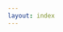 ```yaml
---
layout: index
---
```




<!---
## <i class="material-icons">highlight</i> Meeting Topics

{% for item in site.data.meetings %}

{% if item.title %}
### {{ item.title }} 
{% endif %}

{% if item.banner %}
<img id="eventBanner" src="{{ site.url }}\{{ item.banner }}"/>
{% endif %}

{% if item.description %}
{{ item.description }}
{% endif %}

{% endfor %} 
--->
